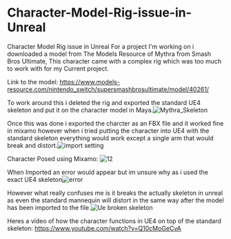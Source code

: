 # Character-Model-Rig-issue-in-Unreal
Character Model Rig issue in Unreal
For a project I'm working on i downloaded a model from The Models Resource of Mythra from Smash Bros Ultimate, This character came with a complex rig which was too much to work with for my Current project. 
  
Link to the model: https://www.models-resource.com/nintendo_switch/supersmashbrosultimate/model/40261/

To work around this i deleted the rig and exported the standard UE4 skeleton and put it on the character model in Maya.![Mythra_Skeleton](https://user-images.githubusercontent.com/117665909/200357802-80361189-6ca3-43c7-875a-e66480abb048.png)


Once this was done i exported the charcter as an FBX file and it worked fine in mixamo however when i tried putting the character into UE4 with the standard skeleton everything would work except a single arm that would break and distort.![import setting](https://user-images.githubusercontent.com/117665909/200357853-7c71d499-23ac-4b91-a48a-97dd738cf74e.png)

Character Posed using Mixamo: ![12](https://user-images.githubusercontent.com/117665909/200358085-b938b93f-6687-4f58-a849-1324cec5aac5.jpg)


When Imported an error would appear but im unsure why as i used the exact UE4 skeleton![error](https://user-images.githubusercontent.com/117665909/200357973-7daff8fc-5900-4147-8413-35f694fa8132.png)


However what really confuses me is it breaks the actually skeleton in unreal as even the standard mannequin will distort in the same way after the model has been imported to the file.![Ue broken skeleton](https://user-images.githubusercontent.com/117665909/200357542-ea96fb35-76f1-44ff-b24f-63a011bed5fd.png)

Heres a video of how the character functions in UE4 on top of the standard skeleton: https://www.youtube.com/watch?v=Q10cMoGeCvA
